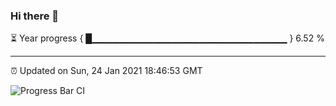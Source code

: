 ### Hi there 👋

⏳ Year progress { █▁▁▁▁▁▁▁▁▁▁▁▁▁▁▁▁▁▁▁▁▁▁▁▁▁▁▁▁▁ } 6.52 %

---

⏰ Updated on Sun, 24 Jan 2021 18:46:53 GMT

![Progress Bar CI](https://github.com/liununu/liununu/workflows/Progress%20Bar%20CI/badge.svg)
